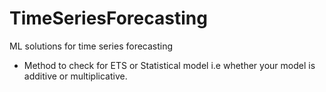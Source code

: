 # TimeSeriesForecasting
ML solutions for time series forecasting

- Method to check for ETS or Statistical model i.e whether your model is additive or multiplicative.
